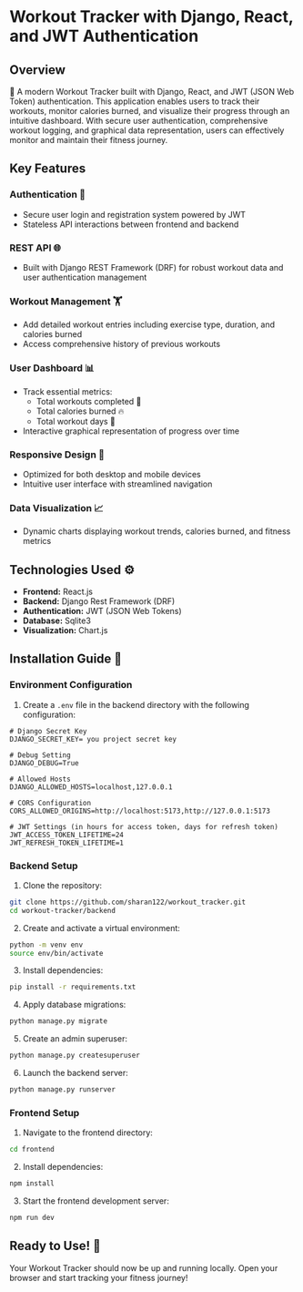 # Workout Tracker with Django, React, and JWT Authentication

## Overview
🌟 A modern Workout Tracker built with Django, React, and JWT (JSON Web Token) authentication. This application enables users to track their workouts, monitor calories burned, and visualize their progress through an intuitive dashboard. With secure user authentication, comprehensive workout logging, and graphical data representation, users can effectively monitor and maintain their fitness journey.

## Key Features

### Authentication 🔐
- Secure user login and registration system powered by JWT
- Stateless API interactions between frontend and backend

### REST API 🌐
- Built with Django REST Framework (DRF) for robust workout data and user authentication management

### Workout Management 🏋️
- Add detailed workout entries including exercise type, duration, and calories burned
- Access comprehensive history of previous workouts

### User Dashboard 📊
- Track essential metrics:
  - Total workouts completed 📅
  - Total calories burned 🔥
  - Total workout days 📅
- Interactive graphical representation of progress over time

### Responsive Design 📱
- Optimized for both desktop and mobile devices
- Intuitive user interface with streamlined navigation

### Data Visualization 📈
- Dynamic charts displaying workout trends, calories burned, and fitness metrics

## Technologies Used ⚙️
- **Frontend:** React.js
- **Backend:** Django Rest Framework (DRF)
- **Authentication:** JWT (JSON Web Tokens)
- **Database:** Sqlite3
- **Visualization:** Chart.js

## Installation Guide 🔧

### Environment Configuration
1. Create a `.env` file in the backend directory with the following configuration:
```
# Django Secret Key
DJANGO_SECRET_KEY= you project secret key

# Debug Setting
DJANGO_DEBUG=True

# Allowed Hosts
DJANGO_ALLOWED_HOSTS=localhost,127.0.0.1

# CORS Configuration
CORS_ALLOWED_ORIGINS=http://localhost:5173,http://127.0.0.1:5173

# JWT Settings (in hours for access token, days for refresh token)
JWT_ACCESS_TOKEN_LIFETIME=24
JWT_REFRESH_TOKEN_LIFETIME=1
```

### Backend Setup
1. Clone the repository:
```bash
git clone https://github.com/sharan122/workout_tracker.git
cd workout-tracker/backend
```

2. Create and activate a virtual environment:
```bash
python -m venv env
source env/bin/activate
```

3. Install dependencies:
```bash
pip install -r requirements.txt
```

4. Apply database migrations:
```bash
python manage.py migrate
```

5. Create an admin superuser:
```bash
python manage.py createsuperuser
```

6. Launch the backend server:
```bash
python manage.py runserver
```

### Frontend Setup
1. Navigate to the frontend directory:
```bash
cd frontend
```

2. Install dependencies:
```bash
npm install
```

3. Start the frontend development server:
```bash
npm run dev
```

## Ready to Use! 🚀
Your Workout Tracker should now be up and running locally. Open your browser and start tracking your fitness journey!
